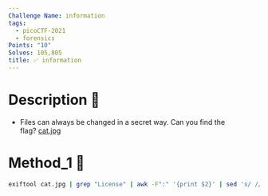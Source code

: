```yaml
---
Challenge Name: information
tags:
  - picoCTF-2021
  - forensics
Points: "10"
Solves: 105,805
title: ✅ information
---
```

# Description 📄
- Files can always be changed in a secret way. Can you find the flag? [cat.jpg](https://mercury.picoctf.net/static/7cf6a33f90deeeac5c73407a1bdc99b6/cat.jpg)

# Method_1 🧪
```bash
exiftool cat.jpg | grep "License" | awk -F":" '{print $2}' | sed 's/ //g' | base64 -d ; echo
```
